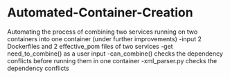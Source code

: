 # Automated-Container-Creation
Automating the process of combining two services running on two containers into one container (under further improvements)
-input 2 Dockerfiles and 2 effective_pom files of two services
-get need_to_combine() as a user input
-can_combine() checks the dependency conflicts before running them in one container
-xml_parser.py checks the dependency conflicts
